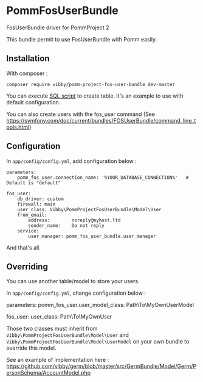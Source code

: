 # PommFosUserBundle

FosUserBundle driver for PommProject 2

This bundle permit to use FosUserBundle with Pomm easily.

## Installation

With composer :
```
composer require vibby/pomm-project-fos-user-bundle dev-master
```

You can execute [SQL script](src/lib/Resources/database/tables.sql) to create table.
It's an example to use with default configuration.

You can also create users with the fos_user command (See https://symfony.com/doc/current/bundles/FOSUserBundle/command_line_tools.html)

## Configuration

In `app/config/config.yml`, add configuration below :

```
parameters:
    pomm_fos_user.connection_name: '%YOUR_DATABASE_CONNECTION%'   # Default is "default"

fos_user:
    db_driver: custom
    firewall: main
    user_class: Vibby\PommProjectFosUserBundle\Model\User
    from_email:
        address:        noreply@myhost.ltd
        sender_name:    Do not reply
    service:
        user_manager: pomm_fos_user_bundle.user_manager
```

And that's all.

## Overriding

You can use another table/model to store your users.

In `app/config/config.yml`, change configuration below :

parameters:
    pomm_fos_user.user_model_class: Path\To\MyOwnUserModel

fos_user:
    user_class: Path\To\MyOwnUser
    
Those two classes must inherit from `Vibby\PommProjectFosUserBundle\Model\User` and `Vibby\PommProjectFosUserBundle\Model\UserModel` on your own bundle to override this model.

See an example of implementation here : https://github.com/vibby/germ/blob/master/src/GermBundle/Model/Germ/PersonSchema/AccountModel.php

